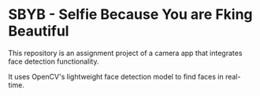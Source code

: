 # SBYB - Selfie Because You are Fking Beautiful

This repository is an assignment project of a camera app that integrates face detection functionality.

It uses OpenCV's lightweight face detection model to find faces in real-time.
